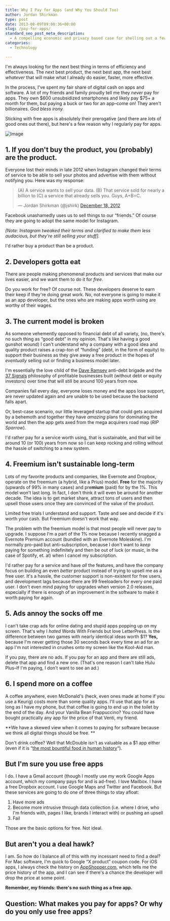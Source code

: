 ```yaml
---
title: Why I Pay for Apps (and Why You Should Too)
author: Jordan Shirkman
type: post
date: 2013-08-09T09:00:36+00:00
slug: /pay-for-apps/
standard_seo_post_meta_description:
  - A compelling economic and privacy based case for shelling out a few bones for good software.
categories:
  - Technology

---
```

I'm always looking for the next best thing in terms of efficiency and effectiveness. The next best product, the next best app, the next best _whatever_ that will make what I already do easier, faster, more effective.

In the process, I've spent my fair share of digital cash on apps and software. A lot of my friends and family proudly tell me they _never_ pay for apps. They own $600 unsubsidized smartphones and likely pay $75+ a month for them, but paying a buck or two for an app&#8211;come on! They aren't billionaires. _God bless irony._

Sticking with free apps is absolutely their prerogative (and there are _lots_ of good ones out there), but here's a few reason why I regularly pay for apps.

![Image](/images/app-store.jpeg) 

## <!--more-->1. If you don't buy the product, you (probably) are the product.

Everyone lost their minds in late 2012 when Instagram changed their terms of service to be able to sell your photos and advertise with them without notifying you. Here was my response:

<blockquote class="twitter-tweet">
  <p style="text-align: left;">
    (A) A service wants to sell your data. (B) That service sold for nearly a billion to (C) a service that already sells you. Guys, A+B=C.
  </p>
  
  <p style="text-align: left;">
    — Jordan Shirkman (@jshirk) <a href="https://twitter.com/jshirk/statuses/281096775425748992">December 18, 2012</a>
  </p>
</blockquote>

Facebook unashamedly uses us to sell things to our &#8220;friends.&#8221; Of course they are going to adopt the same model for Instagram.

_[Note: Instagram tweaked their terms and clarified to make them less audacious, but they're still selling your stuff]._

I'd rather buy a product than be a product.

## 2. Developers gotta eat

There are people making phenomenal products and services that make our lives easier, and we want them to do it for _free_.

Do you work for free? Of course not. These developers deserve to earn their keep if they're doing great work. No, not everyone is going to make it as an app developer, but the ones who are making apps worth using are worthy of their wages.

## 3. The current model is broken

As someone vehemently opposed to financial debt of all variety, (no, there's no such thing as &#8220;good debt&#8221; in my opinion. That's like having a good gunshot wound) I can't understand why a company with a good idea and quality product raises a crap-ton of &#8220;funding&#8221; (debt, in the form of equity) to support their business as they give away a free product in the hopes of _eventually_ selling out or finding a business model later.

I'm essentially the love child of the [Dave Ramsey](http://daveramsey.com) anti-debt brigade and the [37 Signals](http://37signals.com) philosophy of profitable businesses built (without debt or equity investors) over time that will still be around 100 years from now.

Companies fail every day, everyone loses money and the apps lose support, are never updated again and are unable to be used because the backend falls apart.

Or, best-case scenario, our little leveraged startup that could gets acquired by a behemoth and together they have _amazing_ plans for dominating the world and then the app gets axed from the mega acquirers road map (_RIP Sparrow_).

I'd rather pay for a service worth using, that is sustainable, and that will be around 10 (or 100) years from now so I can keep rocking and rolling without the hassle of switching to a new system.

## 4. Freemium isn't sustainable long-term

Lots of my favorite products and companies, like Evernote and Dropbox, operate on the freemium (a hybrid, like a Prius) model. **Free** for the majority (upwards of 99% in many cases) and pre**mium** (paid) for by the 1%. This model won't last long. In fact, I don't think it will even be around for another decade. The idea is to get market share, attract tons of users and then upsell those users once they are convinced of the value of the product.

Limited free trials I understand and support. Taste and see and decide if it's worth your cash. But Freemium doesn't work that way.

The problem with the freemium model is that most people will never pay to upgrade. I suppose I'm a part of the 1% now because I recently snagged a Evernote Premium account (bundled with an Evernote Moleskine). I'm normally pro-paid but anti-subscription, because I don't want to _keep_ paying for something indefinitely and then be out of luck (or music, in the case of Spotify, et. al) when I cancel my subscription.

I'd rather pay for a service and have _all_ the features, and have the company focus on building an even _better_ product instead of trying to upsell me as a free user. It's a hassle, the customer support is non-existent for free users, and development lags because there are 99 freeloaders for every one paid user. I don't even mind paying for upgrades when version 2.0 releases, especially if there is enough of an improvement in the software to make it worth paying for again.

## 5. Ads annoy the socks off me

I can't take crap ads for online dating and stupid apps popping up on my screen. That's why I _hated_ Words With Friends but love LetterPress. Is the difference between two games with nearly identical ideas worth $1? **Yes,** because I'm never getting those 30 seconds back every time an ad for an app I'm not interested in crushes onto my screen like the Kool-Aid man.

If you pay, there are no ads. If you pay for an app and there are still ads, delete that app and find a new one. (That's one reason I can't take Hulu Plus&#8211;If I'm paying, I don't want to see an ad.)

## 6. I spend more on a coffee

A coffee anywhere, even McDonald's (heck, even ones made at home if you use a Keurig) costs more than some quality apps. I'll use that app for as long as I have my phone, but that coffee is going to end up in the toilet by the end of the day. And your Vanilla Bean Frappuccino? You could have bought practically any app for the price of that Venti, my friend.

**We have a skewed view when it comes to paying for software because we think all digital things should be free. **

Don't drink coffee? Well that McDouble isn't as valuable as a $1 app either (even if it is &#8220;[the most bountiful food in human history](http://www.freakonomics.com/2013/03/21/the-most-bountiful-food-in-human-history/)&#8220;).

## But I'm sure you use free apps

I do. I have a Gmail account (though I mostly use my work Google Apps account, which my company pays for and is ad-free). I love Mailbox. I have a free Dropbox account. I use Google Maps and Twitter and Facebook. But these services are going to do one of three things to stay afloat:

  1. Have more ads
  2. Become more intrusive through data collection (i.e. where I drive, who I'm friends with, pages I like, brands I interact with) or pushing an upsell
  3. Fail

Those are the basic options for free. Not ideal.

## But aren't you a deal hawk?

I am. So how do I balance all of this with my incessant need to find a deal? For Mac software, I'm quick to Google &#8220;X product&#8221; coupon code. For iOS apps, I always check the history on [AppShopper.com](http://appshopper.com), which tells me the price history of the app, and I can see if there's a chance the developer will drop the price at some point.

**Remember, my friends: there's no such thing as a free app.**

## Question: What makes you pay for apps? Or why do you only use free apps?
